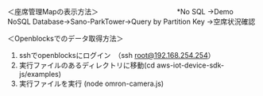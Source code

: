＜座席管理Mapの表示方法＞　　　　　　　　　　　
*No SQL →Demo NoSQL Database→Sano-ParkTower→Query by Partition Key →空席状況確認

＜Openblocksでのデータ取得方法＞　　         
1. sshでopenblocksにログイン　（ssh root@192.168.254.254）
2. 実行ファイルのあるディレクトリに移動(cd aws-iot-device-sdk-js/examples)
3. 実行ファイルを実行 (node omron-camera.js)
